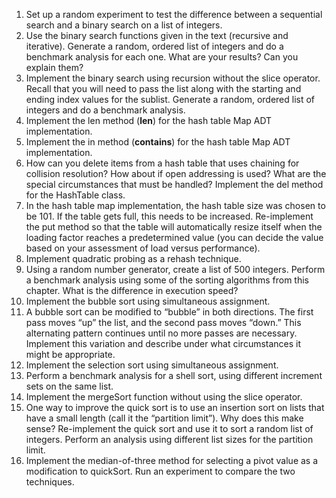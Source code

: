 1.	Set up a random experiment to test the difference between a sequential search and a binary search on a list of integers.
2.	Use the binary search functions given in the text (recursive and iterative). Generate a random, ordered list of integers and do a benchmark analysis for each one. What are your results? Can you explain them?
3.	Implement the binary search using recursion without the slice operator. Recall that you will need to pass the list along with the starting and ending index values for the sublist. Generate a random, ordered list of integers and do a benchmark analysis.
4.	Implement the len method (__len__) for the hash table Map ADT implementation.
5.	Implement the in method (__contains__) for the hash table Map ADT implementation.
6.	How can you delete items from a hash table that uses chaining for collision resolution? How about if open addressing is used? What are the special circumstances that must be handled? Implement the del method for the HashTable class.
7.	In the hash table map implementation, the hash table size was chosen to be 101. If the table gets full, this needs to be increased. Re-implement the put method so that the table will automatically resize itself when the loading factor reaches a predetermined value (you can decide the value based on your assessment of load versus performance).
8.	Implement quadratic probing as a rehash technique.
9.	Using a random number generator, create a list of 500 integers. Perform a benchmark analysis using some of the sorting algorithms from this chapter. What is the difference in execution speed?
10.	Implement the bubble sort using simultaneous assignment.
11.	A bubble sort can be modified to “bubble” in both directions. The first pass moves “up” the list, and the second pass moves “down.” This alternating pattern continues until no more passes are necessary. Implement this variation and describe under what circumstances it might be appropriate.
12.	Implement the selection sort using simultaneous assignment.
13.	Perform a benchmark analysis for a shell sort, using different increment sets on the same list.
14.	Implement the mergeSort function without using the slice operator.
15.	One way to improve the quick sort is to use an insertion sort on lists that have a small length (call it the “partition limit”). Why does this make sense? Re-implement the quick sort and use it to sort a random list of integers. Perform an analysis using different list sizes for the partition limit.
16.	Implement the median-of-three method for selecting a pivot value as a modification to quickSort. Run an experiment to compare the two techniques.
